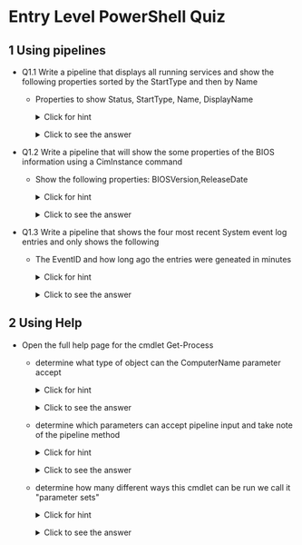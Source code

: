 <!--
    <details><summary>Click for hint</summary><Strong> 

    ``` 
    HINT
    ```
    </Strong></details> 
    <details><summary>Click to see the answer</summary><Strong> 
    
    ```
    ANSWER
    ```
    </Strong></details> 
-->

# Entry Level PowerShell Quiz

## 1 Using pipelines

- Q1.1 Write a pipeline that displays all running services and show the following properties sorted by the StartType and then by Name
  - Properties to show Status, StartType, Name, DisplayName

    <details><summary>Click for hint</summary><Strong> 

    ``` 
    Think about the following:
    - What PowerShell command will find services 
    - What PowerShell command will sort the information
    - How do I just show running services
    ```
    </Strong></details> 
    <details><summary>Click to see the answer</summary><Strong> 
    
    ```
    Get-Service | Where-Object {$_.Status -eq 'Running'} | Sort-Object -Property StartType,Name | Select-Object -Property Status,StartType,Name,DisplayName

    ```
    </Strong></details> 


- Q1.2 Write a pipeline that will show the some properties of the BIOS information using a CimInstance command
  - Show the following properties: BIOSVersion,ReleaseDate

    <details><summary>Click for hint</summary><Strong> 

    ``` 
    Consider:
    - How do I find a CIM class that shows bios inforamtion
    - How do I just show two of the properties
    ```
    </Strong></details> 
    <details><summary>Click to see the answer</summary><Strong> 
    
    ```
    Get-CimInstance -ClassName Win32_BIOS | Select-Object -Property BIOSVersion,ReleaseDate
    ```
    </Strong></details> 
    
- Q1.3 Write a pipeline that shows the four most recent System event log entries and only shows the following
  - The EventID and how long ago the entries were geneated in minutes

    <details><summary>Click for hint</summary><Strong> 

    ``` 
    Consider:
    - How do I find a command that shows event logs
    - How do I show a property that I have to calculate 
    ```
    </Strong></details> 
    <details><summary>Click to see the answer</summary><Strong> 
    
    ```
    Get-EventLog -LogName System -Newest 4 | Select-Object -Property EventID,@{n='MinutesAgo';e={((Get-Date) - $_.TimeGenerated).Minutes}}
    ```
    </Strong></details> 


## 2 Using Help

- Open the full help page for the cmdlet Get-Process
  - determine what type of object can the ComputerName parameter accept
 
    <details><summary>Click for hint</summary><Strong> 

    ```PowerShell
    Get-Help -Full Get-Process
    # Or you could use the following
    Get-Help -ShowWindow Get-Process
    ```
    </Strong></details> 
    <details><summary>Click to see the answer</summary><Strong> 
    
    ```PowerShell
    # Look for the information directly after the Parameter name "ComputerName" 
    -ComputerName <System.String[]>
    # String is the answer, also note that String has a [] at the end which menas that 
    # This parameter can accept many strings as an array of strings
    ```
    </Strong></details>    
 
  - determine which parameters can accept pipeline input and take note of the pipeline method  
    
    <details><summary>Click for hint</summary><Strong> 

    ```PowerShell
    Get-Help -Full Get-Process
    # Or you could use the following
    Get-Help -ShowWindow Get-Process
    ```
    </Strong></details> 
    <details><summary>Click to see the answer</summary><Strong> 
    
    ```PowerShell
    # Inspect all of the parameters for those that report "True" for "Accept pipeline input"?
    # For Example:
    # -ComputerName <System.String[]>
    #    Specifies the computers for which this cmdlet gets active processes. The default is the local computer.
    #    
    #    Required?                    false
    #    Position?                    named
    #    Default value                Local computer
    #    Accept pipeline input?       True (ByPropertyName)
    #    Accept wildcard characters?  false    
    #
    # This is one of the parameters that can "Accept pipeline input"
    # and it can do so "ByPropertyName"    
    ```
    </Strong></details>   
 
  - determine how many different ways this cmdlet can be run we call it "parameter sets"

    <details><summary>Click for hint</summary><Strong> 

    ```PowerShell
    Get-Help -Full Get-Process
    # Or you could use the following
    Get-Help -ShowWindow Get-Process
    ```
    </Strong></details> 
    <details><summary>Click to see the answer</summary><Strong> 
    
    ```PowerShell
    # Look for the "Syntax" section and count the number of ways this cmdlet can be run
    # For Example:
    # Syntax
    #  Get-Process [[-Name] <System.String[]>] [-ComputerName <System.String[]>] [-FileVersionInfo ] [-Module ] [<CommonParameters>]
    #
    # Get-Process [-ComputerName <System.String[]>] [-FileVersionInfo ] -Id <System.Int32[]> [-Module ] [<CommonParameters>]
    # 
    # Get-Process [-ComputerName <System.String[]>] [-FileVersionInfo ] -InputObject <System.Diagnostics.Process[]> [-Module ] [<CommonParameters>]
    #
    # Get-Process -Id <System.Int32[]> -IncludeUserName  [<CommonParameters>]
    # 
    # Get-Process [[-Name] <System.String[]>] -IncludeUserName  [<CommonParameters>]
    # 
    # Get-Process -IncludeUserName  -InputObject <System.Diagnostics.Process[]> [<CommonParameters>]   
    #
    # The answer is: there are six different ways of running this cmdlet with different parameters     
    ```
    </Strong></details>         
